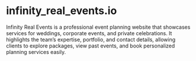 # infinity_real_events.io
Infinity Real Events is a professional event planning website that showcases services for weddings, corporate events, and private celebrations. It highlights the team’s expertise, portfolio, and contact details, allowing clients to explore packages, view past events, and book personalized planning services easily.
